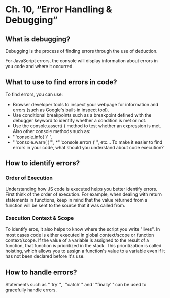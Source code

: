 # Ch. 10, “Error Handling & Debugging”

## What is debugging?
Debugging is the process of finding errors through the use of deduction.

For JavaScript errors, the console will display information about errors in you code and where it occurred.


## What to use to find errors in code?

To find errors, you can use:

* Browser developer tools to inspect your webpage for information and errors (such as Google's built-in inspect tool).
* Use conditional breakpoints such as a breakpoint defined with the debugger keyword to identify whether a condition is met or not.
* Use the console.assert( ) method to test whether an expression is met. Also other console methods such as:
 * '''console.info( )''',
 * '''console.warn( )''',
 *'''console.error( )''', etc…
To make it easier to find errors in your code, what should you understand about code execution?

## How to identify errors?

### Order of Execution
Understanding how JS code is executed helps you better identify errors. First think of the order of execution. For example, when dealing with return statements in functions, keep in mind that the value returned from a function will be sent to the source that it was called from.


### Execution Context & Scope
To identify eros, it also helps to know where the script you write "lives". In most cases code is either executed in global context/scope or function context/scope.  If the value of a variable is assigned to the result of a function, that function is prioritized in the stack. This prioritization is called hoisting, which allows you to assign a function's value to a variable even if it has not been declared before  it's use.


## How to handle errors?
Statements such as '''try''', '''catch''' and '''finally''' can be used to gracefully handle errors.
